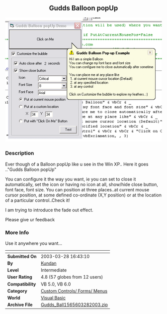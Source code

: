 ﻿<div align="center">

## Gudds Balloon popUp

<img src="PIC2003328164344701.gif">
</div>

### Description

Ever though of a Balloon popUp like u see in the Win XP.. Here it goes .."Gudds Balloon popUp"

You can configure it the way you want, ie you can set to close it automatically, set the icon or having no icon at all, show/hide close button, font face, font size. You can position at three places..at current mouse cursor position, at some defined co-ordinate (X,Y position) or at the location of a particular control..Check it!

I am trying to introduce the fade out effect.

Please give ur feedback
 
### More Info
 
Use it anywhere you want...


<span>             |<span>
---                |---
**Submitted On**   |2003-03-28 16:43:10
**By**             |[Kundan](https://github.com/Planet-Source-Code/PSCIndex/blob/master/ByAuthor/kundan.md)
**Level**          |Intermediate
**User Rating**    |4.8 (57 globes from 12 users)
**Compatibility**  |VB 5\.0, VB 6\.0
**Category**       |[Custom Controls/ Forms/  Menus](https://github.com/Planet-Source-Code/PSCIndex/blob/master/ByCategory/custom-controls-forms-menus__1-4.md)
**World**          |[Visual Basic](https://github.com/Planet-Source-Code/PSCIndex/blob/master/ByWorld/visual-basic.md)
**Archive File**   |[Gudds\_Ball1565603282003\.zip](https://github.com/Planet-Source-Code/kundan-gudds-balloon-popup__1-44318/archive/master.zip)








